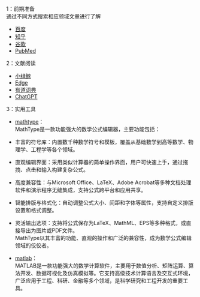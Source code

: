 1：前期准备  
通过不同方式搜索相应领域文章进行了解
* [百度](https://www.baidu.com/)
* [知乎](https://www.zhihu.com/)
* [谷歌](https://www.google.com/)
* [PubMed](https://pubmed.ncbi.nlm.nih.gov/)  
  
2：文献阅读
* [小绿鲸](https://www.xljsci.com/)
* [Edge](https://www.microsoft.com/zh-cn/edge/welcome?exp=e155&form=MT00A8)
* [有道词典](https://www.youdao.com/)
* [ChatGPT](https://openai.com/index/chatgpt/)  

3：实用工具  
* [mathtype](www.mathtype.cn)：  
MathType是一款功能强大的数学公式编辑器，主要功能包括：  
* 丰富的符号库：内置数千种数学符号和模板，覆盖从基础数学到高等数学、物理学、工程学等各个领域。  
* 直观编辑界面：采用类似计算器的简单操作界面，用户可快速上手，通过拖拽、点击和输入构建复杂公式。  
* 高度兼容性：与Microsoft Office、LaTeX、Adobe Acrobat等多种文档处理软件和演示程序无缝集成，支持公式跨平台和应用共享。  
* 智能排版与格式化：自动调整公式大小、间距和字体等属性，支持自定义排版设置和格式调整。  
* 灵活输出选项：支持将公式保存为LaTeX、MathML、EPS等多种格式，或直接导出为图片或PDF文件。  
MathType以其丰富的功能、直观的操作和广泛的兼容性，成为数学公式编辑领域的佼佼者。

* [matlab](https://www.mathworks.com/products/matlab-home.html)：  
  MATLAB是一款功能强大的数学计算软件，主要用于数值分析、矩阵运算、算法开发、数据可视化及仿真模拟等。它支持高级技术计算语言及交互式环境，广泛应用于工程、科研、金融等多个领域，是科学研究和工程开发的重要工具。
